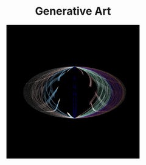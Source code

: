 
<h1 align='center'>Generative Art</h1>
<div align="center">
  <img src="output/images/15dce723-da01-4981-93c1-c8c1fbd0f92a.webp" alt="15dce723-da01-4981-93c1-c8c1fbd0f92a.webp" width="350">
</div>
